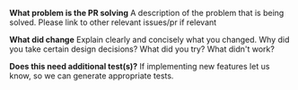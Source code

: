 **What problem is the PR solving**
A description of the problem that is being solved. Please link to other relevant issues/pr if relevant

**What did change**
Explain clearly and concisely what you changed. Why did you take certain design decisions? What did you try? What didn't work?

**Does this need additional test(s)?**
If implementing new features let us know, so we can generate appropriate tests.
